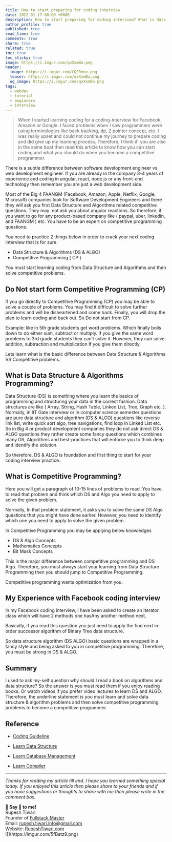 ```yaml
---
title: How to start preparing for coding interview
date: 2022-01-17 00:00 +0000
description: How to start preparing for coding interview? What is data structure algorithms and competitive programming? Learn all of this in this article.
author_profile: true
published: true
read_time: true
comments: true
share: true
related: true
toc: true
toc_sticky: true
image: https://i.imgur.com/qxXxmBa.png
header:
  image: https://i.imgur.com/CQFRmne.png
  teaser: https://i.imgur.com/qxXxmBa.png
  og_image: https://i.imgur.com/qxXxmBa.png
tags:
  - webdev
  - tutorial
  - beginners
  - interview
---
```


> When I started learning coding for a coding-interview for Facebook, Amazon or Google. I faced problems when I saw programmers were using terminologies like back tracking, dp, 2 pointer concept, etc. I was really upset and could not continue my journey to prepare coding and did give up my learning process. Therefore, I think if  you are also in the same boat then read this article to know how you can start coding and what you should do when you become a competitive programmer.

There is a subtle difference between software development engineer vs web development engineer. If you are already in the company 3-4 years of experience and coding in angular, react, node.js or any front-end technology then remember you are just a web development side.

Most of the Big 4 FAANGM (Facebook, Amazon, Apple, Netflix, Google, Microsoft) companies look for Software Development Engineers and there they will ask you first Data Structure and Algorithms related competitive questions. They may  not ask you about angular reactions. So therefore, if you want to go for any product-based company like ( paypal, uber, linkedin, and FAANGM ) etc. You have to be an expert on competitive programming questions.

You need to practice 2 things below in order to crack your next coding interview that is for sure.

- Data Structure & Algorithms (DS & ALGO)
- Competitive Programming ( CP )

You must start learning coding from Data Structure and Algorithms and then solve competitive problems.

## Do Not start form Competitive Programming (CP)

If you go directly to Competitive Programming (CP) you may be able to solve a couple of problems. You may find it difficult to solve further problems and will be disheartened and come back. Finally, you will drop the plan to learn coding and back out. So Do not start from CP.

Example: like in 5th grade students get word problems. Which finally boils down to do either sum, subtract or multiply. If you give the same word problems to 3rd grade students they can’t solve it. However, they can solve addition, subtraction and multiplication If you give them directly.

Lets learn what is the basic difference between Data Structure & Algorithms VS Competitive problems.

## What is Data Structure & Algorithms Programming?

Data Structure (DS) is something where you learn the basics of programming and structuring your data in the correct fashion. Data structures are like ( Array, String, Hash Table, Linked List, Tree, Graph etc. ). Normally, in IIT Gate interview or in computer science semester questions are pure data structure and algorithm (DS & ALGO) questions like reverse link list, write quick sort algo, tree navigations, find loop in Linked List etc. So in Big 4 or product development companies they do not ask direct DS & ALGO questions they rather create some fancy questions which combines many DS, Algorithms and best-practices that will enforce you to think deep and identify the solution.

So therefore, DS & ALGO is foundation and first thing to start for your coding interview practice.

## What is Competitive Programming? 

Here you will get a paragraph of 10-15 lines of problems to read. You have to read that problem and think which DS and Algo you need to apply to solve the given problem.

Normally, In that problem statement, it asks you to solve the same DS Algo questions that you might have done earlier. However, you need to identify which one you need to apply to solve the given problem.

In Competitive Programming you may be applying below knowledges

- DS & Algo Concepts
- Mathematics Concepts
- Bit Mask Concepts

This is the major difference between competitive programming and DS Algo. Therefore, you must always start your learning from Data Structure Programming then you should jump to Competitive Programming.

Competitive programming wants optimization from you.

## My Experience with Facebook coding interview

In my Facebook coding interview, I have been asked to create an Iterator class which will have 2 methods one hasAny another method next.

Basically, if you read this question you just need to apply the find next in-order successor algorithm of Binary Tree data structure.

So data structure algorithm (DS ALGO) basic questions are wrapped in a fancy style and being asked to you in competitive programming. Therefore, you must be strong in DS & ALGO.

## Summary

I used to ask my-self question why should I read a book on algorithms and data structure? So the answer is you must read them if you enjoy reading books. Or watch videos if you prefer video lectures to learn DS and ALGO. Therefore, the underline statement is you must learn and solve data structure & algorithm problems and then solve competitive programming problems to become a competitive programmer.

## Reference

- [Coding Guideline](<[https://www.youtube.com/watch?v=G5FP9YsBeZ8](https://www.youtube.com/watch?v=G5FP9YsBeZ8)>)

- [Learn Data Structure](<[https://www.youtube.com/playlist?list=PLg6p_zdrEgHEqaRQbZADU6suNgh28JiKb](https://www.youtube.com/playlist?list=PLg6p_zdrEgHEqaRQbZADU6suNgh28JiKb)>)

- [Learn Database Management](<[https://www.youtube.com/playlist?list=PLg6p_zdrEgHFwRhX3R8ZcXImGPUI9_lfX](https://www.youtube.com/playlist?list=PLg6p_zdrEgHFwRhX3R8ZcXImGPUI9_lfX)>)

- [Learn Compiler](https://www.youtube.com/playlist?list=PLg6p_zdrEgHFhAz_-sAx9Rw44wbGcDz3l)

---

_Thanks for reading my article till end. I hope you learned something special today. If you enjoyed this article then please share to your friends and if you have suggestions or thoughts to share with me then please write in the comment box._

<div class="notice--success">
<strong>💖 Say 👋 to me!</strong>
<br>Rupesh Tiwari
<br>Founder of <a href="https://www.fullstackmaster.net">Fullstack Master </a>
<br>Email: <a href="mailto:rupesh.tiwari.info@gmail.com?subject=Hi">rupesh.tiwari.info@gmail.com</a>
<br>Website: <a href="https://www.rupeshtiwari.com">RupeshTiwari.com </a>
</div>
![](https://imgur.com/5fBatz9.png)
